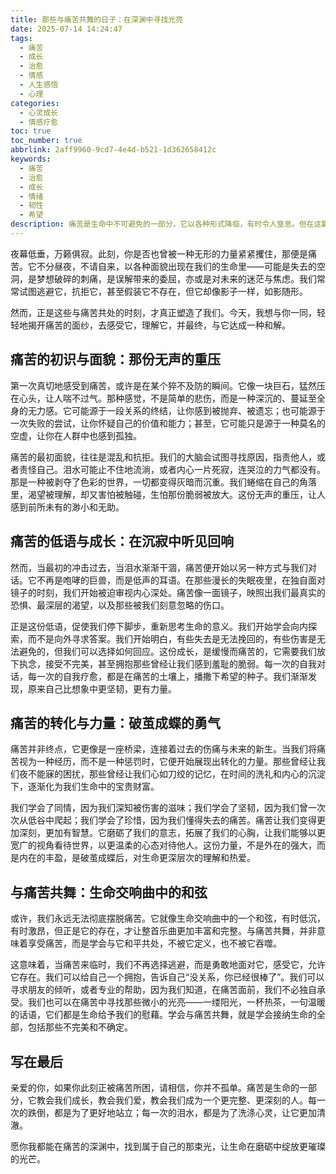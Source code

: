```yaml
---
title: 那些与痛苦共舞的日子：在深渊中寻找光亮
date: 2025-07-14 14:24:47
tags:
  - 痛苦
  - 成长
  - 治愈
  - 情感
  - 人生感悟
  - 心理
categories:
  - 心灵成长
  - 情感疗愈
toc: true
toc_number: true
abbrlink: 2aff9960-9cd7-4e4d-b521-1d362658412c
keywords:
  - 痛苦
  - 治愈
  - 成长
  - 情绪
  - 韧性
  - 希望
description: 痛苦是生命中不可避免的一部分，它以各种形式降临，有时令人窒息。但在这篇文章中，我们将一同探索痛苦的深层意义，如何从中汲取力量，最终找到属于自己的那束光，让生命在磨砺中绽放更璀璨的光芒。
---
```


夜幕低垂，万籁俱寂。此刻，你是否也曾被一种无形的力量紧紧攫住，那便是痛苦。它不分昼夜，不请自来，以各种面貌出现在我们的生命里——可能是失去的空洞，是梦想破碎的刺痛，是误解带来的委屈，亦或是对未来的迷茫与焦虑。我们常常试图逃避它，抗拒它，甚至假装它不存在，但它却像影子一样，如影随形。

然而，正是这些与痛苦共处的时刻，才真正塑造了我们。今天，我想与你一同，轻轻地揭开痛苦的面纱，去感受它，理解它，并最终，与它达成一种和解。

## 痛苦的初识与面貌：那份无声的重压

第一次真切地感受到痛苦，或许是在某个猝不及防的瞬间。它像一块巨石，猛然压在心头，让人喘不过气。那种感觉，不是简单的悲伤，而是一种深沉的、蔓延至全身的无力感。它可能源于一段关系的终结，让你感到被抛弃、被遗忘；也可能源于一次失败的尝试，让你怀疑自己的价值和能力；甚至，它可能只是源于一种莫名的空虚，让你在人群中也感到孤独。

痛苦的最初面貌，往往是混乱和抗拒。我们的大脑会试图寻找原因，指责他人，或者责怪自己。泪水可能止不住地流淌，或者内心一片死寂，连哭泣的力气都没有。那是一种被剥夺了色彩的世界，一切都变得灰暗而沉重。我们蜷缩在自己的角落里，渴望被理解，却又害怕被触碰，生怕那份脆弱被放大。这份无声的重压，让人感到前所未有的渺小和无助。

## 痛苦的低语与成长：在沉寂中听见回响

然而，当最初的冲击过去，当泪水渐渐干涸，痛苦便开始以另一种方式与我们对话。它不再是咆哮的巨兽，而是低声的耳语。在那些漫长的失眠夜里，在独自面对镜子的时刻，我们开始被迫审视内心深处。痛苦像一面镜子，映照出我们最真实的恐惧、最深层的渴望，以及那些被我们刻意忽略的伤口。

正是这份低语，促使我们停下脚步，重新思考生命的意义。我们开始学会向内探索，而不是向外寻求答案。我们开始明白，有些失去是无法挽回的，有些伤害是无法避免的，但我们可以选择如何回应。这份成长，是缓慢而痛苦的，它需要我们放下执念，接受不完美，甚至拥抱那些曾经让我们感到羞耻的脆弱。每一次的自我对话，每一次的自我疗愈，都是在痛苦的土壤上，播撒下希望的种子。我们渐渐发现，原来自己比想象中更坚韧，更有力量。

## 痛苦的转化与力量：破茧成蝶的勇气

痛苦并非终点，它更像是一座桥梁，连接着过去的伤痛与未来的新生。当我们将痛苦视为一种经历，而不是一种惩罚时，它便开始展现出转化的力量。那些曾经让我们夜不能寐的困扰，那些曾经让我们心如刀绞的记忆，在时间的洗礼和内心的沉淀下，逐渐化为我们生命中的宝贵财富。

我们学会了同情，因为我们深知被伤害的滋味；我们学会了坚韧，因为我们曾一次次从低谷中爬起；我们学会了珍惜，因为我们懂得失去的痛苦。痛苦让我们变得更加深刻，更加有智慧。它磨砺了我们的意志，拓展了我们的心胸，让我们能够以更宽广的视角看待世界，以更温柔的心态对待他人。这份力量，不是外在的强大，而是内在的丰盈，是破茧成蝶后，对生命更深层次的理解和热爱。

## 与痛苦共舞：生命交响曲中的和弦

或许，我们永远无法彻底摆脱痛苦。它就像生命交响曲中的一个和弦，有时低沉，有时激昂，但正是它的存在，才让整首乐曲更加丰富和完整。与痛苦共舞，并非意味着享受痛苦，而是学会与它和平共处，不被它定义，也不被它吞噬。

这意味着，当痛苦来临时，我们不再选择逃避，而是勇敢地面对它，感受它，允许它存在。我们可以给自己一个拥抱，告诉自己“没关系，你已经很棒了”。我们可以寻求朋友的倾听，或者专业的帮助，因为我们知道，在痛苦面前，我们不必独自承受。我们也可以在痛苦中寻找那些微小的光亮——一缕阳光，一杯热茶，一句温暖的话语，它们都是生命给予我们的慰藉。学会与痛苦共舞，就是学会接纳生命的全部，包括那些不完美和不确定。

## 写在最后

亲爱的你，如果你此刻正被痛苦所困，请相信，你并不孤单。痛苦是生命的一部分，它教会我们成长，教会我们爱，教会我们成为一个更完整、更深刻的人。每一次的跌倒，都是为了更好地站立；每一次的泪水，都是为了洗涤心灵，让它更加清澈。

愿你我都能在痛苦的深渊中，找到属于自己的那束光，让生命在磨砺中绽放更璀璨的光芒。